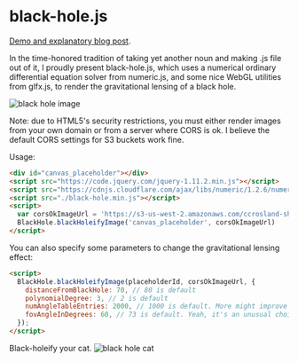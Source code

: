 # black-hole.js #

[Demo and explanatory blog post](http://cliffcrosland.tumblr.com/post/115981256393/black-hole-js).

In the time-honored tradition of taking yet another noun and making .js file out of it, I proudly present black-hole.js, which uses a numerical ordinary differential equation solver from numeric.js, and some nice WebGL utilities from glfx.js, to render the gravitational lensing of a black hole.

![black hole image](https://s3-us-west-2.amazonaws.com/ccrosland-share-bucket/black-hole/blackhole.PNG)



Note: due to HTML5's security restrictions, you must either render images from your own domain or from a server where CORS is ok. I believe the default CORS settings for S3 buckets work fine.

Usage:
```html
<div id="canvas_placeholder"></div>
<script src="https://code.jquery.com/jquery-1.11.2.min.js"></script>
<script src="https://cdnjs.cloudflare.com/ajax/libs/numeric/1.2.6/numeric.js"></script>
<script src="./black-hole.min.js"></script>
<script>
  var corsOkImageUrl = 'https://s3-us-west-2.amazonaws.com/ccrosland-share-bucket/black-hole/milkyway.jpg';
  BlackHole.blackHoleifyImage('canvas_placeholder', corsOkImageUrl)
</script>
```

You can also specify some parameters to change the gravitational lensing effect:
```html
<script>
  BlackHole.blackHoleifyImage(placeholderId, corsOkImageUrl, {
    distanceFromBlackHole: 70, // 80 is default
    polynomialDegree: 3, // 2 is default
    numAngleTableEntries: 2000, // 1000 is default. More might improve quality but impact performance
    fovAngleInDegrees: 60, // 73 is default. Yeah, it's an unusual choice, but it just looked cool, ok?
  });
</script>
```

Black-holeify your cat.
![black hole cat](https://s3-us-west-2.amazonaws.com/ccrosland-share-bucket/black-hole/cat-black-hole.PNG)
